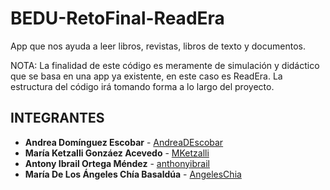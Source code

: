 # BEDU-RetoFinal-ReadEra
App que nos ayuda a leer libros, revistas, libros de texto y documentos.

NOTA: La finalidad de este código es meramente de simulación y didáctico que se basa en una app ya existente, en este caso es ReadEra. La estructura del código irá tomando forma a lo largo del proyecto.

## INTEGRANTES

* **Andrea Domínguez Escobar** -  [AndreaDEscobar](https://github.com/AndreaDEscobar)
* **María Ketzalli Gonzáez Acevedo** -  [MKetzalli](https://github.com/MKetzalli)
* **Antony Ibrail Ortega Méndez** - [anthonyibrail](https://github.com/anthonyibrail)
* **María De Los Ángeles Chía Basaldúa** -  [AngelesChia](https://github.com/AngelesChia)
